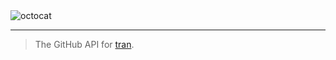 <img alt="octocat" src="https://github.githubassets.com/images/icons/emoji/octocat.png" />

---

> The GitHub API for [tran](https://github.com/abdfnx/tran).
